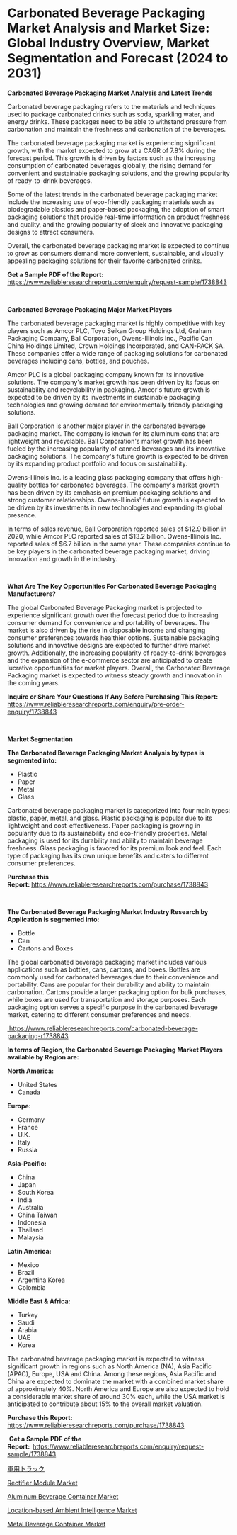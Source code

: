 <p><h1>Carbonated Beverage Packaging Market Analysis and Market Size: Global Industry Overview, Market Segmentation and Forecast (2024 to 2031)</h1></p><p><strong>Carbonated Beverage Packaging Market Analysis and Latest Trends</strong></p>
<p><p>Carbonated beverage packaging refers to the materials and techniques used to package carbonated drinks such as soda, sparkling water, and energy drinks. These packages need to be able to withstand pressure from carbonation and maintain the freshness and carbonation of the beverages.</p><p>The carbonated beverage packaging market is experiencing significant growth, with the market expected to grow at a CAGR of 7.8% during the forecast period. This growth is driven by factors such as the increasing consumption of carbonated beverages globally, the rising demand for convenient and sustainable packaging solutions, and the growing popularity of ready-to-drink beverages.</p><p>Some of the latest trends in the carbonated beverage packaging market include the increasing use of eco-friendly packaging materials such as biodegradable plastics and paper-based packaging, the adoption of smart packaging solutions that provide real-time information on product freshness and quality, and the growing popularity of sleek and innovative packaging designs to attract consumers.</p><p>Overall, the carbonated beverage packaging market is expected to continue to grow as consumers demand more convenient, sustainable, and visually appealing packaging solutions for their favorite carbonated drinks.</p></p>
<p><strong>Get a Sample PDF of the Report:&nbsp;</strong> <a href="https://www.reliableresearchreports.com/enquiry/request-sample/1738843">https://www.reliableresearchreports.com/enquiry/request-sample/1738843</a></p>
<p>&nbsp;</p>
<p><strong>Carbonated Beverage Packaging Major Market Players</strong></p>
<p><p>The carbonated beverage packaging market is highly competitive with key players such as Amcor PLC, Toyo Seikan Group Holdings Ltd, Graham Packaging Company, Ball Corporation, Owens-Illinois Inc., Pacific Can China Holdings Limited, Crown Holdings Incorporated, and CAN-PACK SA. These companies offer a wide range of packaging solutions for carbonated beverages including cans, bottles, and pouches.</p><p>Amcor PLC is a global packaging company known for its innovative solutions. The company's market growth has been driven by its focus on sustainability and recyclability in packaging. Amcor's future growth is expected to be driven by its investments in sustainable packaging technologies and growing demand for environmentally friendly packaging solutions.</p><p>Ball Corporation is another major player in the carbonated beverage packaging market. The company is known for its aluminum cans that are lightweight and recyclable. Ball Corporation's market growth has been fueled by the increasing popularity of canned beverages and its innovative packaging solutions. The company's future growth is expected to be driven by its expanding product portfolio and focus on sustainability.</p><p>Owens-Illinois Inc. is a leading glass packaging company that offers high-quality bottles for carbonated beverages. The company's market growth has been driven by its emphasis on premium packaging solutions and strong customer relationships. Owens-Illinois' future growth is expected to be driven by its investments in new technologies and expanding its global presence.</p><p>In terms of sales revenue, Ball Corporation reported sales of $12.9 billion in 2020, while Amcor PLC reported sales of $13.2 billion. Owens-Illinois Inc. reported sales of $6.7 billion in the same year. These companies continue to be key players in the carbonated beverage packaging market, driving innovation and growth in the industry.</p></p>
<p>&nbsp;</p>
<p><strong>What Are The Key Opportunities For Carbonated Beverage Packaging Manufacturers?</strong></p>
<p><p>The global Carbonated Beverage Packaging market is projected to experience significant growth over the forecast period due to increasing consumer demand for convenience and portability of beverages. The market is also driven by the rise in disposable income and changing consumer preferences towards healthier options. Sustainable packaging solutions and innovative designs are expected to further drive market growth. Additionally, the increasing popularity of ready-to-drink beverages and the expansion of the e-commerce sector are anticipated to create lucrative opportunities for market players. Overall, the Carbonated Beverage Packaging market is expected to witness steady growth and innovation in the coming years.</p></p>
<p><strong>Inquire or Share Your Questions If Any Before Purchasing This Report:</strong> <a href="https://www.reliableresearchreports.com/enquiry/pre-order-enquiry/1738843">https://www.reliableresearchreports.com/enquiry/pre-order-enquiry/1738843</a></p>
<p>&nbsp;</p>
<p><strong>Market Segmentation</strong></p>
<p><strong>The Carbonated Beverage Packaging Market Analysis by types is segmented into:</strong></p>
<p><ul><li>Plastic</li><li>Paper</li><li>Metal</li><li>Glass</li></ul></p>
<p><p>Carbonated beverage packaging market is categorized into four main types: plastic, paper, metal, and glass. Plastic packaging is popular due to its lightweight and cost-effectiveness. Paper packaging is growing in popularity due to its sustainability and eco-friendly properties. Metal packaging is used for its durability and ability to maintain beverage freshness. Glass packaging is favored for its premium look and feel. Each type of packaging has its own unique benefits and caters to different consumer preferences.</p></p>
<p><strong>Purchase this Report:&nbsp;</strong><a href="https://www.reliableresearchreports.com/purchase/1738843">https://www.reliableresearchreports.com/purchase/1738843</a></p>
<p>&nbsp;</p>
<p><strong>The Carbonated Beverage Packaging Market Industry Research by Application is segmented into:</strong></p>
<p><ul><li>Bottle</li><li>Can</li><li>Cartons and Boxes</li></ul></p>
<p><p>The global carbonated beverage packaging market includes various applications such as bottles, cans, cartons, and boxes. Bottles are commonly used for carbonated beverages due to their convenience and portability. Cans are popular for their durability and ability to maintain carbonation. Cartons provide a larger packaging option for bulk purchases, while boxes are used for transportation and storage purposes. Each packaging option serves a specific purpose in the carbonated beverage market, catering to different consumer preferences and needs.</p></p>
<p><a href="https://www.reliableresearchreports.com/carbonated-beverage-packaging-r1738843">&nbsp;https://www.reliableresearchreports.com/carbonated-beverage-packaging-r1738843</a></p>
<p><strong>In terms of Region, the Carbonated Beverage Packaging Market Players available by Region are:</strong></p>
<p>
    <p> <strong> North America: </strong>
        <ul>
            <li>United States</li>
            <li>Canada</li>
        </ul>
        </p> 
    <p> <strong> Europe: </strong>
        <ul>
            <li>Germany</li>
            <li>France</li>
            <li>U.K.</li>
            <li>Italy</li>
            <li>Russia</li>
        </ul>
        </p> 
    <p> <strong> Asia-Pacific: </strong>
        <ul>
            <li>China</li>
            <li>Japan</li>
            <li>South Korea</li>
            <li>India</li>
            <li>Australia</li>
            <li>China Taiwan</li>
            <li>Indonesia</li>
            <li>Thailand</li>
            <li>Malaysia</li>
        </ul>
        </p> 
    <p> <strong> Latin America: </strong>
        <ul>
            <li>Mexico</li>
            <li>Brazil</li>
            <li>Argentina Korea</li>
            <li>Colombia</li>
        </ul>
        </p> 
    <p> <strong> Middle East & Africa: </strong>
        <ul>
            <li>Turkey</li>
            <li>Saudi</li>
            <li>Arabia</li>
            <li>UAE</li>
            <li>Korea</li>
        </ul>
    </p>
    </p>
<p><p>The carbonated beverage packaging market is expected to witness significant growth in regions such as North America (NA), Asia Pacific (APAC), Europe, USA and China. Among these regions, Asia Pacific and China are expected to dominate the market with a combined market share of approximately 40%. North America and Europe are also expected to hold a considerable market share of around 30% each, while the USA market is anticipated to contribute about 15% to the overall market valuation.</p></p>
<p><strong>Purchase this Report: </strong><a href="https://www.reliableresearchreports.com/purchase/1738843">https://www.reliableresearchreports.com/purchase/1738843</a></p>
<p>&nbsp;<strong>Get a Sample PDF of the Report:&nbsp;&nbsp;</strong><a href="https://www.reliableresearchreports.com/enquiry/request-sample/1738843">https://www.reliableresearchreports.com/enquiry/request-sample/1738843</a></p>
<p><strong></strong></p>
<p><p><a href="https://github.com/klon646/Market-Research-Report-List-1/blob/main/313717657747.md">軍用トラック</a></p><p><a href="https://www.linkedin.com/pulse/decoding-rectifier-module-market-metrics-share-trends-lkf0e">Rectifier Module Market</a></p><p><a href="https://github.com/Angelnienowdseej3e45z3p8c/Market-Research-Report-List-2/blob/main/aluminum-beverage-container-market.md">Aluminum Beverage Container Market</a></p><p><a href="https://medium.com/@jsksk366/location-based-ambient-intelligence-market-report-reveals-the-latest-trends-and-growth-9dc389b6e616">Location-based Ambient Intelligence Market</a></p><p><a href="https://github.com/brentleyjimmiealvaradoz4l1rea/Market-Research-Report-List-2/blob/main/metal-beverage-container-market.md">Metal Beverage Container Market</a></p></p>